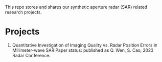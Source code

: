 This repo stores and shares our synthetic aperture radar (SAR) related research projects.

# Projects
1. Quantitative Investigation of Imaging Quality vs. Radar Position Errors in Millimeter-wave SAR
Paper status: published as Q. Wen, S. Cao, 2023 Radar Conference.
